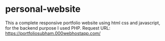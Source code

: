 # personal-website
This a complete responsive portfolio website using html css and javascript, for the backend purpose I used PHP.
Request URL: https://portfoliosubham.000webhostapp.com/
